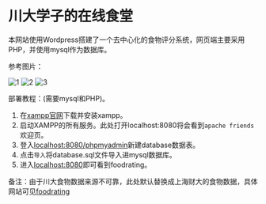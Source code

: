 # 川大学子的在线食堂

本网站使用Wordpress搭建了一个去中心化的食物评分系统，网页端主要采用PHP，并使用mysql作为数据库。

参考图片：

![1](https://pic.imgdb.cn/item/63c79cd3be43e0d30e2a71d2.png)
![2](https://pic.imgdb.cn/item/63c79cd3be43e0d30e2a71c6.png)
![3](https://pic.imgdb.cn/item/63c79cd3be43e0d30e2a71bf.png)

部署教程：(需要mysql和PHP)。
1. 在[xampp官网](https://www.apachefriends.org/index.html)下载并安装xampp。
2. 启动XAMPP的所有服务。此处打开localhost:8080将会看到`apache friends`欢迎页。
3. 登入[localhost:8080/phpmyadmin](localhost:8080/phpmyadmin)新建database数据表。
4. 点击`导入`将database.sql文件导入进mysql数据库。
5. 进入[localhost:8080](localhost:8080)即可看到foodrating。

备注：由于川大食物数据来源不可靠，此处默认替换成上海财大的食物数据，具体网站可见[foodrating](http://www.rating.icu)
